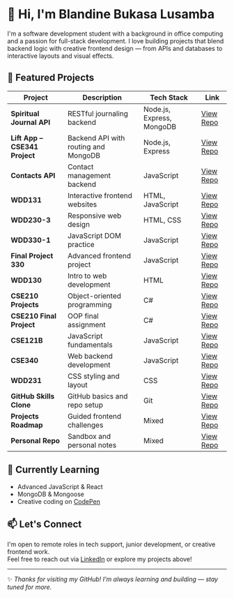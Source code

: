 # 👋 Hi, I'm Blandine Bukasa Lusamba

I'm a software development student with a background in office computing and a passion for full-stack development. I love building projects that blend backend logic with creative frontend design — from APIs and databases to interactive layouts and visual effects.

## 🚀 Featured Projects

| Project | Description | Tech Stack | Link |
|--------|-------------|------------|------|
| **Spiritual Journal API** | RESTful journaling backend | Node.js, Express, MongoDB | [View Repo](https://github.com/blandib/spiritual-journal-api) |
| **Lift App – CSE341 Project** | Backend API with routing and MongoDB | Node.js, Express | [View Repo](https://github.com/blandib/cse341-project2) |
| **Contacts API** | Contact management backend | JavaScript | [View Repo](https://github.com/blandib/contactsApi) |
| **WDD131** | Interactive frontend websites | HTML, JavaScript | [View Repo](https://github.com/blandib/wdd131) |
| **WDD230-3** | Responsive web design | HTML, CSS | [View Repo](https://github.com/blandib/wdd230-3) |
| **WDD330-1** | JavaScript DOM practice | JavaScript | [View Repo](https://github.com/blandib/wdd330-1) |
| **Final Project 330** | Advanced frontend project | JavaScript | [View Repo](https://github.com/blandib/finalproject330) |
| **WDD130** | Intro to web development | HTML | [View Repo](https://github.com/blandib/wdd130) |
| **CSE210 Projects** | Object-oriented programming | C# | [View Repo](https://github.com/blandib/cse210w) |
| **CSE210 Final Project** | OOP final assignment | C# | [View Repo](https://github.com/blandib/cse210-project) |
| **CSE121B** | JavaScript fundamentals | JavaScript | [View Repo](https://github.com/blandib/cse121b) |
| **CSE340** | Web backend development | JavaScript | [View Repo](https://github.com/blandib/cse340) |
| **WDD231** | CSS styling and layout | CSS | [View Repo](https://github.com/blandib/wdd231) |
| **GitHub Skills Clone** | GitHub basics and repo setup | Git | [View Repo](https://github.com/blandib/skills-introduction-to-github-bla) |
| **Projects Roadmap** | Guided frontend challenges | Mixed | [View Repo](https://github.com/blandib/projects) |
| **Personal Repo** | Sandbox and personal notes | Mixed | [View Repo](https://github.com/blandib/blandib) |

## 🌱 Currently Learning
- Advanced JavaScript & React
- MongoDB & Mongoose
- Creative coding on [CodePen](https://codepen.io/blandib/pens/public)

## 📫 Let's Connect
I'm open to remote roles in tech support, junior development, or creative frontend work.  
Feel free to reach out via [LinkedIn](https://www.linkedin.com/in/blandine-bukasa-b7349b10a) or explore my projects above!

---

✨ *Thanks for visiting my GitHub! I’m always learning and building — stay tuned for more.*
